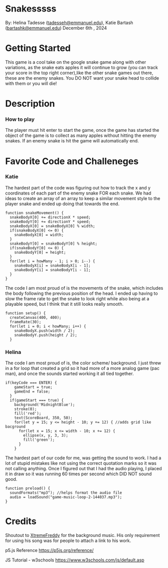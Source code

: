 # Snakesssss 
By: Helina Tadesse (tadesseh@emmanuel.edu), Katie Bartash (bartashk@emmanuel.edu) December 6th , 2024
# Getting Started
This game is a cool take on the google snake game along with other variations, as the snake eats apples it will continue to grow  (you can track your score in the top right corner),like the other snake games out there, these are the enemy snakes. You DO NOT want your snake head to collide with them or you will die!

# Description        
### How to play

The player must hit enter to start the game, once the game has started the object of the game is to collect as many apples without hitting the enemy snakes. 
If an enemy snake is hit the game will automatically end.
# Favorite Code and Challeneges

### Katie

The hardest part of the code was figuring out how to track the x and y coordinates of each part of the enemy snake FOR each snake. We had ideas to create an array of an array to keep a similar movement style to the player snake and ended up doing that towards the end.
```
function snakeMovement() {
  snakeBodyX[0] += directionX * speed;
  snakeBodyY[0] += directionY * speed;
  snakeBodyX[0] = snakeBodyX[0] % width;
  if(snakeBodyX[0] <= 0) {
    snakeBodyX[0] = width;
  }
  snakeBodyY[0] = snakeBodyY[0] % height;
  if(snakeBodyY[0] <= 0) {
    snakeBodyY[0] = height;
  }
  for(let i = howMany - 1; i > 0; i--) {
    snakeBodyX[i] = snakeBodyX[i - 1];
    snakeBodyY[i] = snakeBodyY[i - 1];
  }
}
```
The code I am most proud of is the movements of the snake, which includes the body following the previous position of the head. I ended up having to slow the frame rate to get the snake to look right while also being at a playable speed, but I think that it still looks really smooth.
```
function setup() {
  createCanvas(400, 400);
  frameRate(30);
  for(let i = 0; i < howMany; i++) {
    snakeBodyX.push(width / 2);
    snakeBodyY.push(height / 2);
  }
```
### Helina 

The code I am most proud of is, the color scheme/ background. I just threw in a for loop that created a grid so it had more of a more analog game (pac man), and once the sounds started working it all tied together.
```
if(keyCode === ENTER) {
    gameStart = true;
    gameEnd = false;
  }
  if(gameStart === true) {
    background('MidnightBlue');
    stroke(0);
    fill('red');
    text(ScoreBoard, 350, 50);
    for(let y = 15; y <= height - 10; y += 12) { //adds grid like bacground
      for(let x = 15; x <= width - 10; x += 12) {
        ellipse(x, y, 3, 3);
        fill('green');
      }
    }
```
The hardest part of our code for me, was getting the sound to work. I had a lot of stupid mistakes like not using the correct quotation marks 
so it was not calling anything. Once I figured out that I had the audio playing, I placed it in draw so it was running 60 times per second 
which DID NOT sound good.  
```         
function preload() {
  soundFormats("mp3"); //helps format the audio file
  audio = loadSound("game-music-loop-2-144037.mp3");
}
```
# Credits
Shoutout to [XtremeFreddy](https://pixabay.com/users/xtremefreddy-32332307/) for the background music. His only requirement for using his song was for people to attach a link to his work.

p5.js Reference
https://p5js.org/reference/

JS Tutorial - w3schools
https://www.w3schools.com/js/default.asp


